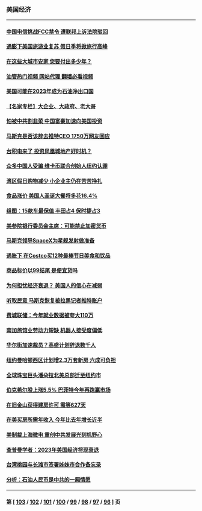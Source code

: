 ### 美国经济
---
#### [中国电信挑战FCC禁令 遭联邦上诉法院驳回](../../pages/ncid1078158/n13888488.md?12210845) 
#### [通膨下美国旅游业复苏 假日季将掀旅行高峰](../../pages/ncid1078158/n13888052.md?12210845) 
#### [在这些大城市安家 您要付出多少年？](../../pages/ncid1078158/n13888050.md?12210845) 
#### [油管热门视频 网站代理 翻墙必看视频](http://138.2.39.72:81/youtube.html?epic-marker?12210845)
#### [美国可能在2023年成为石油净出口国](../../pages/ncid1078158/n13888012.md?12210845) 
#### [【名家专栏】大企业、大政府、老大哥](../../pages/ncid1078158/n13887699.md?12210845) 
#### [怕被中共割韭菜 中国富豪加速向美国投资](../../pages/ncid1078158/n13887794.md?12210845) 
#### [马斯克是否该辞去推特CEO 1750万网友回应](../../pages/ncid1078158/n13887768.md?12210845) 
#### [台积电来了 投资凤凰城地产好时机？](../../pages/ncid1078158/n13887512.md?12210845) 
#### [众多中国人受骗 维卡币联合创始人纽约认罪](../../pages/ncid1078158/n13887479.md?12210845) 
#### [湾区假日购物减少 小企业主仍在苦苦挣扎](../../pages/ncid1078158/n13887453.md?12210845) 
#### [食品涨价 美国人圣诞大餐将多花16.4%](../../pages/ncid1078158/n13887397.md?12210845) 
#### [组图：15款车最保值 丰田占4 保时捷占3](../../pages/ncid1078158/n13885091.md?12210845) 
#### [美参院银行委员会主席：可能禁止加密货币](../../pages/ncid1078158/n13887214.md?12210845) 
#### [马斯克领导SpaceX为星舰发射做准备](../../pages/ncid1078158/n13887210.md?12210845) 
#### [通胀下 在Costco买12种最棒节日美食和饮品](../../pages/ncid1078158/n13883586.md?12210845) 
#### [商品标价以99结尾 是便宜货吗](../../pages/ncid1078158/n13873439.md?12210845) 
#### [为何担忧经济衰退？ 美国人的信心在减弱](../../pages/ncid1078158/n13886868.md?12210845) 
#### [听取民意 马斯克恢复被拉黑记者推特账户](../../pages/ncid1078158/n13886819.md?12210845) 
#### [费城联储：今年就业数据被夸大110万](../../pages/ncid1078158/n13886480.md?12210845) 
#### [南加旅馆业劳动力短缺 机器人接受度偏低](../../pages/ncid1078158/n13886520.md?12210845) 
#### [华尔街加速裁员？高盛计划辞退数千人](../../pages/ncid1078158/n13886418.md?12210845) 
#### [纽约曼哈顿西区计划增2.3万套新房 六成可负担](../../pages/ncid1078158/n13885947.md?12210845) 
#### [全球珠宝巨头潘朵拉北美总部迁至纽约市](../../pages/ncid1078158/n13885934.md?12210845) 
#### [伯克希尔股上涨5.5% 巴菲特今年再跑赢市场](../../pages/ncid1078158/n13885909.md?12210845) 
#### [在旧金山获得建房许可 需等627天](../../pages/ncid1078158/n13885946.md?12210845) 
#### [在美买房所需年收入 今年比去年增长近半](../../pages/ncid1078158/n13885927.md?12210845) 
#### [美制裁上海微电 重创中共发展光刻机野心](../../pages/ncid1078158/n13885811.md?12210845) 
#### [查普曼学者：2023年美国经济将现衰退](../../pages/ncid1078158/n13885864.md?12210845) 
#### [台湾桃园与长滩市签署姊妹市合作备忘录](../../pages/ncid1078158/n13885806.md?12210845) 
#### [分析：石油人民币是中共的一厢情愿](../../pages/ncid1078158/n13885034.md?12210845) 

---
#### 第 [ [103](./103.md?12210845) / [102](./102.md?12210845) / [101](./101.md?12210845) / [100](./100.md?12210845) / [99](./99.md?12210845) / [98](./98.md?12210845) / [97](./97.md?12210845) / [96](./96.md?12210845) ] 页
